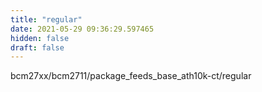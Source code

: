 ```yaml
---
title: "regular"
date: 2021-05-29 09:36:29.597465
hidden: false
draft: false
---
```


bcm27xx/bcm2711/package_feeds_base_ath10k-ct/regular

